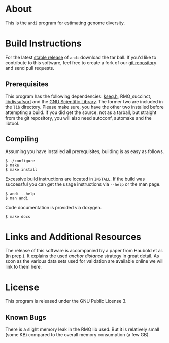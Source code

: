 # About

This is the `andi` program for estimating genome diversity.

# Build Instructions

For the latest [stable release](https://github.com/EvolBioInf/andi/releases) of `andi` download the tar ball. If you'd like to contribute to this software, feel free to create a fork of our [git repository](https://github.com/EvolBioInf/andi) and send pull requests.

## Prerequisites

This program has the following dependencies: [kseq.h](http://lh3lh3.users.sourceforge.net/kseq.shtml), RMQ_succinct, [libdivsufsort](https://code.google.com/p/libdivsufsort/) and the [GNU Scientific Library](http://www.gnu.org/software/gsl/). The former two are included in the `lib` directory. Please make sure, you have the other two installed before attempting a build. If you did get the source, not as a tarball, but straight from the git repository, you will also need autoconf, automake and the libtool.

## Compiling

Assuming you have installed all prerequisites, building is as easy as follows.

	$ ./configure
	$ make
	$ make install

Excessive build instructions are located in `INSTALL`. If the build was successful you can get the usage instructions via `--help` or the man page.

	$ andi --help
	$ man andi

Code documentation is provided via doxygen.

	$ make docs

# Links and Additional Resources

The release of this software is accompanied by a paper from Haubold et al. (in prep.). It explains the used *anchor distance* strategy in great detail. As soon as the various data sets used for validation are available online we will link to them here.

# License

This program is released under the GNU Public License 3.

## Known Bugs

There is a slight memory leak in the RMQ lib used. But it is relatively small (some KB) compared to the overall memory consumption (a few GB).

